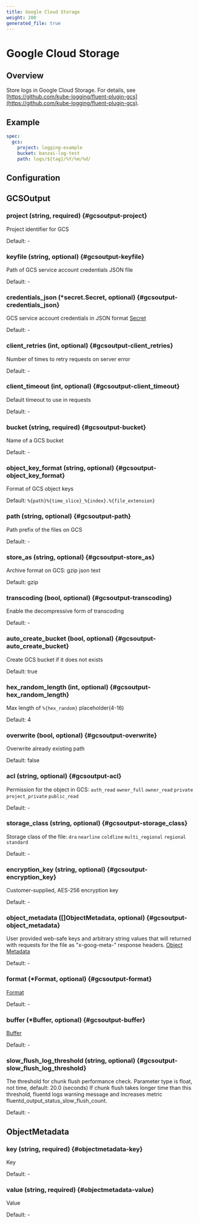 ```yaml
---
title: Google Cloud Storage
weight: 200
generated_file: true
---
```


# Google Cloud Storage
## Overview

Store logs in Google Cloud Storage. For details, see [https://github.com/kube-logging/fluent-plugin-gcs](https://github.com/kube-logging/fluent-plugin-gcs).

## Example

```yaml
spec:
  gcs:
    project: logging-example
    bucket: banzai-log-test
    path: logs/${tag}/%Y/%m/%d/
```


## Configuration
## GCSOutput

### project (string, required) {#gcsoutput-project}

Project identifier for GCS 

Default: -

### keyfile (string, optional) {#gcsoutput-keyfile}

Path of GCS service account credentials JSON file 

Default: -

### credentials_json (*secret.Secret, optional) {#gcsoutput-credentials_json}

GCS service account credentials in JSON format [Secret](../secret/) 

Default: -

### client_retries (int, optional) {#gcsoutput-client_retries}

Number of times to retry requests on server error 

Default: -

### client_timeout (int, optional) {#gcsoutput-client_timeout}

Default timeout to use in requests 

Default: -

### bucket (string, required) {#gcsoutput-bucket}

Name of a GCS bucket 

Default: -

### object_key_format (string, optional) {#gcsoutput-object_key_format}

Format of GCS object keys

Default: `%{path}%{time_slice}_%{index}.%{file_extension}`

### path (string, optional) {#gcsoutput-path}

Path prefix of the files on GCS 

Default: -

### store_as (string, optional) {#gcsoutput-store_as}

Archive format on GCS: gzip json text

Default: gzip

### transcoding (bool, optional) {#gcsoutput-transcoding}

Enable the decompressive form of transcoding 

Default: -

### auto_create_bucket (bool, optional) {#gcsoutput-auto_create_bucket}

Create GCS bucket if it does not exists

Default: true

### hex_random_length (int, optional) {#gcsoutput-hex_random_length}

Max length of `%{hex_random}` placeholder(4-16)

Default: 4

### overwrite (bool, optional) {#gcsoutput-overwrite}

Overwrite already existing path

Default: false

### acl (string, optional) {#gcsoutput-acl}

Permission for the object in GCS: `auth_read` `owner_full` `owner_read` `private` `project_private` `public_read` 

Default: -

### storage_class (string, optional) {#gcsoutput-storage_class}

Storage class of the file: `dra` `nearline` `coldline` `multi_regional` `regional` `standard` 

Default: -

### encryption_key (string, optional) {#gcsoutput-encryption_key}

Customer-supplied, AES-256 encryption key 

Default: -

### object_metadata ([]ObjectMetadata, optional) {#gcsoutput-object_metadata}

User provided web-safe keys and arbitrary string values that will returned with requests for the file as "x-goog-meta-" response headers. [Object Metadata](#objectmetadata) 

Default: -

### format (*Format, optional) {#gcsoutput-format}

[Format](../format/) 

Default: -

### buffer (*Buffer, optional) {#gcsoutput-buffer}

[Buffer](../buffer/) 

Default: -

### slow_flush_log_threshold (string, optional) {#gcsoutput-slow_flush_log_threshold}

The threshold for chunk flush performance check. Parameter type is float, not time, default: 20.0 (seconds) If chunk flush takes longer time than this threshold, fluentd logs warning message and increases metric fluentd_output_status_slow_flush_count. 

Default: -


## ObjectMetadata

### key (string, required) {#objectmetadata-key}

Key 

Default: -

### value (string, required) {#objectmetadata-value}

Value 

Default: -


